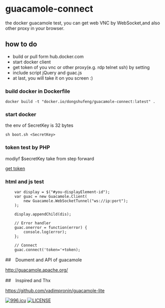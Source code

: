 # guacamole-connect
the docker guacamole test, you can get web VNC by WebSocket,and also other proxy in your browser.

## how to do

* build or pull form hub.docker.com
* start docker client
* get token of you vnc or other proxy(e.g. rdp telnet ssh) by setting
* include script jQuery and guac.js
* at last, you will take it on you screen :)

### build docker in Dockerfile

```
docker build -t "docker.io/dongshufeng/guacamole-connect:latest" .
```

### start docker

the env of SecretKey is 32 bytes

```
sh boot.sh <SecretKey>

```

### token test by PHP

modiyf $secretKey take from step forward

[get token](https://github.com/Dshufeng/guacamole-connect/tree/master/example/guac.php)

### html and js test

```
	var display = $("#you-displayElement-id");
	var guac = new Guacamole.Client(
	    new Guacamole.WebSocketTunnel("ws://ip:port");
	);

	display.appendChild(dis);

	// Error handler
	guac.onerror = function(error) {
	    console.log(error);
	};

	// Connect
	guac.connect('token='+token);
```


##　Doument and API of guacamole

http://guacamole.apache.org/

##　Inspired and Thx

https://github.com/vadimpronin/guacamole-lite

[![996.icu](https://img.shields.io/badge/link-996.icu-red.svg)](https://996.icu) [![LICENSE](https://img.shields.io/badge/license-Anti%20996-blue.svg)](https://github.com/996icu/996.ICU/blob/master/LICENSE)
